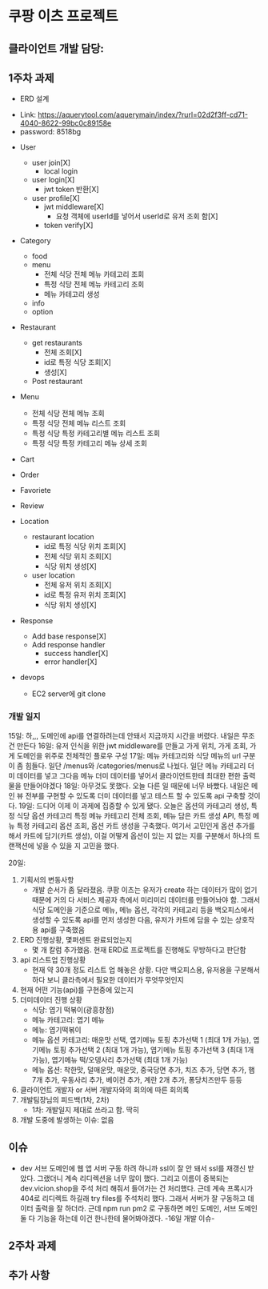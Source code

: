 # 쿠팡 이츠 프로젝트


## 클라이언트 개발 담당: 
## 1주차 과제
* ERD 설계
- Link: https://aquerytool.com/aquerymain/index/?rurl=02d2f3ff-cd71-4040-8622-99bc0c89158e
- password: 8518bg

* User
    - user join[X]
        - local login 
    - user login[X]
        - jwt token 반환[X]
    - user profile[X]
        - jwt middleware[X]
            - 요청 객체에 userId를 넣어서 userId로 유저 조회 함[X]
        - token verify[X]
* Category
    - food
    - menu
        - 전체 식당 전체 메뉴 카테고리 조회
        - 특정 식당 전체 메뉴 카테고리 조회
        - 메뉴 카테고리 생성
    - info
    - option


* Restaurant
    - get restaurants
        - 전체 조회[X]
        - id로 특정 식당 조회[X]
        - 생성[X]
    - Post restaurant
* Menu
    - 전체 식당 전체 메뉴 조회
    - 특정 식당 전체 메뉴 리스트 조회
    - 특정 식당 특정 카테고리별 메뉴 리스트 조회
    - 특정 식당 특정 카테고리 메뉴 상세 조회
* Cart
* Order
* Favoriete
* Review

* Location
    - restaurant location
        - id로 특정 식당 위치 조회[X]
        - 전체 식당 위치 조회[X]
        - 식당 위치 생성[X]
    - user location
        - 전체 유저 위치 조회[X]
        - id로 특정 유저 위치 조회[X]
        - 식당 위치 생성[X]

* Response
    - Add base response[X]
    - Add response handler
        - success handler[X]
        - error handler[X]

* devops
    - EC2 server에 git clone


### 개발 일지
15일: 하,,, 도메인에 api를 연결하려는데 안돼서 지금까지 시간을 버렸다. 내일은 무조건 만든다 
16일: 유저 인식을 위한 jwt middleware를 만들고 가게 위치, 가게 조회, 가게 도메인을 위주로 전체적인 플로우 구성 
17일: 메뉴 카테고리와 식당 메뉴의 url 구분이 좀 힘들다. 일단 /menus와 /categories/menus로 나눴다. 일단 메뉴 카테고리 더미 데이터를 넣고 그다음 메뉴 더미 데이터를 넣어서 클라이언트한테 최대한 편한 출력물을 만들어야겠다
18일: 아무것도 못했다. 오늘 다른 일 때문에 너무 바빴다. 내일은 메인 뷰 전부를 구현할 수 있도록 더미 데이터를 넣고 테스트 할 수 있도록 api 구축할 것이다.
19일: 드디어 이제 이 과제에 집중할 수 있게 됐다. 오늘은 옵션의 카테고리 생성, 특정 식당 옵션 카테고리 특정 메뉴 카테고리 전체 조회, 메뉴 담은 카트 생성 API, 특정 메뉴 특정 카테고리 옵션 조회, 옵션 카트 생성을 구축했다. 여기서 고민인게 옵션 추가를 해서 카트에 담기(카트 생성), 이걸 어떻게 옵션이 있는 지 없는 지를 구분해서 하나의 트랜잭션에 넣을 수 있을 지 고민을 했다. 

20일: 
1. 기획서의 변동사항
    - 개발 순서가 좀 달라졌음. 쿠팡 이츠는 유저가 create 하는 데이터가 많이 없기 때문에 거의 다 서비스 제공자 측에서 미리미리 데이터를 만들어놔야 함. 그래서 식당 도메인을 기준으로 메뉴, 메뉴 옵션, 각각의 카테고리 등을 백오피스에서 생성할 수 있도록 api를 먼저 생성한 다음, 유저가 카트에 담을 수 있는 상호작용 api를 구축했음
2. ERD 진행상황, 몇퍼센트 완료되었는지
    - 몇 개 칼럼 추가했음. 현재 ERD로 프로젝트를 진행해도 무방하다고 판단함
3. api 리스트업 진행상황
    - 현재 약 30개 정도 리스트 업 해놓은 상황. 다만 백오피스용, 유저용을 구분해서 하다 보니 클라측에서 필요한 데이터가 무엇무엇인지 
4. 현재 어떤 기능(api)를 구현중에 있는지
5. 더미데이터 진행 상황
    - 식당: 엽기 떡볶이(광흥창점)
    - 메뉴 카테고리: 엽기 메뉴
    - 메뉴: 엽기떡볶이
    - 메뉴 옵션 카테고리: 매운맛 선택, 엽기메뉴 토핑 추가선택 1 (최대 1개 가능), 엽기메뉴 토핑 추가선택 2 (최대 1개 가능), 엽기메뉴 토핑 추가선택 3 (최대 1개 가능), 엽기메뉴 떡/오뎅사리 추가선택 (최대 1개 가능)
    - 메뉴 옵션: 착한맛, 덜매운맛, 매운맛, 중국당면 추가, 치즈 추가, 당면 추가, 햄 7개 추가, 우동사리 추가, 베이컨 추가, 계란 2개 추가, 퐁당치즈만두 등등 
6. 클라이언트 개발자 or 서버 개발자와의 회의에 따른 회의록
7. 개발팀장님의 피드백(1차, 2차)
    - 1차: 개발일지 제대로 쓰라고 함. 딱히 
8. 개발 도중에 발생하는 이슈: 없음


## 이슈
- dev 서브 도메인에 웹 앱 서버 구동 하려 하니까 ssl이 잘 안 돼서 ssl를 재갱신 받았다. 그랬더니 계속 리디렉션을 너무 많이 했다. 그리고 이름이 중복되는 dev.vicion.shop을 주석 처리 해줘서 들어가는 건 처리했다. 근데 계속 프록시가 404로 리디렉트 하길래 try files를 주석처리 했다. 그래서 서버가 잘 구동하고 데이터 출력을 잘 하더라.
근데 npm run pm2 로 구동하면 메인 도메인, 서브 도메인 둘 다 기능을 하는데 이건 한나한테 물어봐야겠다. -16일 개발 이슈-

## 2주차 과제

## 추가 사항